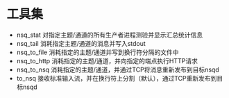 # 工具集
- nsq_stat 对指定主题/通道的所有生产者进程测验并显示汇总统计信息
- nsq_tail 消耗指定主题/通道的消息并写入stdout
- nsq_to_file 消耗指定的主题/通道并写到换行符分隔的文件中
- nsq_to_http 消耗指定的主题/通道，并向指定的端点执行HTTP请求
- nsq_to_nsq 消耗指定的主题/通道，并通过TCP将消息重新发布到目标nsqd
- to_nsq 接收标准输入流，并在换行符上分割（默认），通过TCP重新发布到目标nsqd